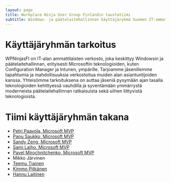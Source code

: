 ```yaml
---
layout: page
title: Workplace Ninja User Group Finlandin taustatiimi
subtitle: Windows- ja päätelaitehallinnan käyttäjäryhmä Suomen IT-ammattilaisille
---
```

# Käyttäjäryhmän tarkoitus
WPNinjasFI on IT-alan ammattilaisten verkosto, joka keskittyy Windowsin ja päätelaitehallinnan, erityisesti Microsoftin teknologioiden, kuten Configuration Manager ja Intunen, ympärille. Tarjoamme jäsenillemme tapahtumia ja mahdollisuuksia verkostoitua muiden alan asiantuntijoiden kanssa. Yhteisömme tarkoituksena on auttaa jäseniä pysymään ajan tasalla teknologioiden kehittyessä vauhdilla ja syventämään ymmärrystä moderneista päätelaitehallinnan ratkaisuista sekä siihen liittyvistä teknologioista.

# Tiimi käyttäjäryhmän takana
- [Petri Paavola, Microsoft MVP](petri_paavola.md)
- [Panu Saukko, Microsoft MVP](panu_saukko.md)
- [Sandy Zeng, Microsoft MVP](sandy_zeng.md)
- [Sami Laiho, Microsoft MVP](sami_laiho.md)
- [Pavel Mirochnitchenko, Microsoft MVP](pavel_mirochnitchenko.md)
- Mikko Järvinen
- [Teemu Tiainen](teemu_tiainen.md)
- [Kimmo Pitkänen](kimmo_pitkanen.md)
- [Hannu Laitinen](hannu_laitinen.md)

